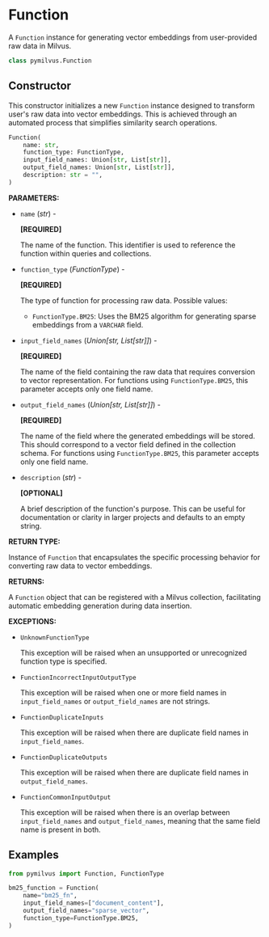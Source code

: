 # Function

A `Function` instance for generating vector embeddings from user-provided raw data in Milvus.

```python
class pymilvus.Function
```

## Constructor

This constructor initializes a new `Function` instance designed to transform user's raw data into vector embeddings. This is achieved through an automated process that simplifies similarity search operations.

```python
Function(
    name: str,
    function_type: FunctionType,
    input_field_names: Union[str, List[str]],
    output_field_names: Union[str, List[str]],
    description: str = "",
)
```

**PARAMETERS:**

- `name` (*str*) -

    **[REQUIRED]**

    The name of the function. This identifier is used to reference the function within queries and collections.

- `function_type` (*FunctionType*) -

    **[REQUIRED]**

    The type of function for processing raw data. Possible values:

    - `FunctionType.BM25`: Uses the BM25 algorithm for generating sparse embeddings from a `VARCHAR` field.

- `input_field_names` (*Union[str, List[str]]*) -

    **[REQUIRED]**

    The name of the field containing the raw data that requires conversion to vector representation. For functions using `FunctionType.BM25`, this parameter accepts only one field name.

- `output_field_names` (*Union[str, List[str]]*) -

    **[REQUIRED]**

    The name of the field where the generated embeddings will be stored. This should correspond to a vector field defined in the collection schema. For functions using `FunctionType.BM25`, this parameter accepts only one field name.

- `description` (*str*) -

    **[OPTIONAL]**

    A brief description of the function's purpose. This can be useful for documentation or clarity in larger projects and defaults to an empty string.

**RETURN TYPE:**

Instance of `Function` that encapsulates the specific processing behavior for converting raw data to vector embeddings.

**RETURNS:**

A `Function` object that can be registered with a Milvus collection, facilitating automatic embedding generation during data insertion.

**EXCEPTIONS:**

- `UnknownFunctionType`

    This exception will be raised when an unsupported or unrecognized function type is specified.

- `FunctionIncorrectInputOutputType`

    This exception will be raised when one or more field names in `input_field_names` or `output_field_names` are not strings.

- `FunctionDuplicateInputs`

    This exception will be raised when there are duplicate field names in `input_field_names`.

- `FunctionDuplicateOutputs`

    This exception will be raised when there are duplicate field names in `output_field_names`.

- `FunctionCommonInputOutput`

    This exception will be raised when there is an overlap between `input_field_names` and `output_field_names`, meaning that the same field name is present in both.

## Examples

```python
from pymilvus import Function, FunctionType

bm25_function = Function(
    name="bm25_fn",
    input_field_names=["document_content"],
    output_field_names="sparse_vector",
    function_type=FunctionType.BM25,
)
```

